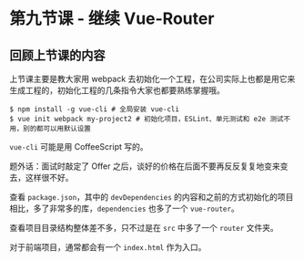 # 第九节课 - 继续 Vue-Router

## 回顾上节课的内容

上节课主要是教大家用 webpack 去初始化一个工程，在公司实际上也都是用它来生成工程的，初始化工程的几条指令大家也都要熟练掌握哦。

```shell
$ npm install -g vue-cli # 全局安装 vue-cli
$ vue init webpack my-project2 # 初始化项目，ESLint、单元测试和 e2e 测试不用，别的都可以用默认设置
```

`vue-cli` 可能是用 CoffeeScript 写的。

题外话：面试时敲定了 Offer 之后，谈好的价格在后面不要再反反复复地变来变去，这样很不好。

查看 `package.json`，其中的 `devDependencies` 的内容和之前的方式初始化的项目相比，多了非常多的库，`dependencies` 也多了一个 `vue-router`。

查看项目目录结构整体差不多，只不过是在 `src` 中多了一个 `router` 文件夹。

对于前端项目，通常都会有一个 `index.html` 作为入口。
